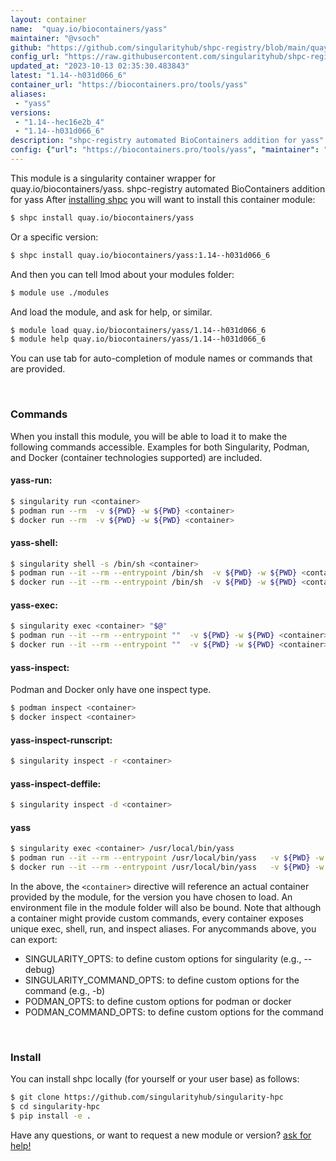 ```yaml
---
layout: container
name:  "quay.io/biocontainers/yass"
maintainer: "@vsoch"
github: "https://github.com/singularityhub/shpc-registry/blob/main/quay.io/biocontainers/yass/container.yaml"
config_url: "https://raw.githubusercontent.com/singularityhub/shpc-registry/main/quay.io/biocontainers/yass/container.yaml"
updated_at: "2023-10-13 02:35:30.483843"
latest: "1.14--h031d066_6"
container_url: "https://biocontainers.pro/tools/yass"
aliases:
 - "yass"
versions:
 - "1.14--hec16e2b_4"
 - "1.14--h031d066_6"
description: "shpc-registry automated BioContainers addition for yass"
config: {"url": "https://biocontainers.pro/tools/yass", "maintainer": "@vsoch", "description": "shpc-registry automated BioContainers addition for yass", "latest": {"1.14--h031d066_6": "sha256:55b40ddb3167479c03f00a75c03142a6ec294bcfe4113374bf54b568a0c93942"}, "tags": {"1.14--hec16e2b_4": "sha256:113978fad44a05bd09585d62a1fc6df4e33b7c5f3bd01c305039d8641abe1fd4", "1.14--h031d066_6": "sha256:55b40ddb3167479c03f00a75c03142a6ec294bcfe4113374bf54b568a0c93942"}, "docker": "quay.io/biocontainers/yass", "aliases": {"yass": "/usr/local/bin/yass"}}
---
```


This module is a singularity container wrapper for quay.io/biocontainers/yass.
shpc-registry automated BioContainers addition for yass
After [installing shpc](#install) you will want to install this container module:


```bash
$ shpc install quay.io/biocontainers/yass
```

Or a specific version:

```bash
$ shpc install quay.io/biocontainers/yass:1.14--h031d066_6
```

And then you can tell lmod about your modules folder:

```bash
$ module use ./modules
```

And load the module, and ask for help, or similar.

```bash
$ module load quay.io/biocontainers/yass/1.14--h031d066_6
$ module help quay.io/biocontainers/yass/1.14--h031d066_6
```

You can use tab for auto-completion of module names or commands that are provided.

<br>

### Commands

When you install this module, you will be able to load it to make the following commands accessible.
Examples for both Singularity, Podman, and Docker (container technologies supported) are included.

#### yass-run:

```bash
$ singularity run <container>
$ podman run --rm  -v ${PWD} -w ${PWD} <container>
$ docker run --rm  -v ${PWD} -w ${PWD} <container>
```

#### yass-shell:

```bash
$ singularity shell -s /bin/sh <container>
$ podman run --it --rm --entrypoint /bin/sh  -v ${PWD} -w ${PWD} <container>
$ docker run --it --rm --entrypoint /bin/sh  -v ${PWD} -w ${PWD} <container>
```

#### yass-exec:

```bash
$ singularity exec <container> "$@"
$ podman run --it --rm --entrypoint ""  -v ${PWD} -w ${PWD} <container> "$@"
$ docker run --it --rm --entrypoint ""  -v ${PWD} -w ${PWD} <container> "$@"
```

#### yass-inspect:

Podman and Docker only have one inspect type.

```bash
$ podman inspect <container>
$ docker inspect <container>
```

#### yass-inspect-runscript:

```bash
$ singularity inspect -r <container>
```

#### yass-inspect-deffile:

```bash
$ singularity inspect -d <container>
```


#### yass

```bash
$ singularity exec <container> /usr/local/bin/yass
$ podman run --it --rm --entrypoint /usr/local/bin/yass   -v ${PWD} -w ${PWD} <container> -c " $@"
$ docker run --it --rm --entrypoint /usr/local/bin/yass   -v ${PWD} -w ${PWD} <container> -c " $@"
```



In the above, the `<container>` directive will reference an actual container provided
by the module, for the version you have chosen to load. An environment file in the
module folder will also be bound. Note that although a container
might provide custom commands, every container exposes unique exec, shell, run, and
inspect aliases. For anycommands above, you can export:

 - SINGULARITY_OPTS: to define custom options for singularity (e.g., --debug)
 - SINGULARITY_COMMAND_OPTS: to define custom options for the command (e.g., -b)
 - PODMAN_OPTS: to define custom options for podman or docker
 - PODMAN_COMMAND_OPTS: to define custom options for the command

<br>

### Install

You can install shpc locally (for yourself or your user base) as follows:

```bash
$ git clone https://github.com/singularityhub/singularity-hpc
$ cd singularity-hpc
$ pip install -e .
```

Have any questions, or want to request a new module or version? [ask for help!](https://github.com/singularityhub/singularity-hpc/issues)